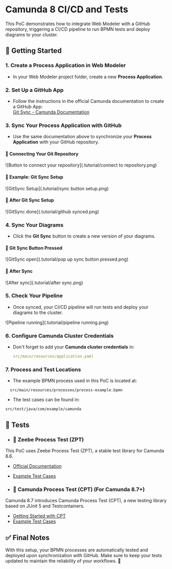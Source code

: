 # Camunda 8 CI/CD and Tests

This PoC demonstrates how to integrate Web Modeler with a GitHub repository, triggering a CI/CD pipeline to run BPMN tests and deploy diagrams to your cluster.

## 🚀 Getting Started

### 1. Create a Process Application in Web Modeler

- In your Web Modeler project folder, create a new **Process Application**.

### 2. Set Up a GitHub App

- Follow the instructions in the official Camunda documentation to create a GitHub App:  
  [Git Sync - Camunda Documentation](https://docs.camunda.io/docs/next/components/modeler/web-modeler/git-sync/)

### 3. Sync Your Process Application with GitHub

- Use the same documentation above to synchronize your **Process Application** with your GitHub repository.

#### 🔹 Connecting Your Git Repository

![Button to connect your repository](.tutorial/connect to repository.png)

#### 🔹 Example: Git Sync Setup

![GitSync Setup](.tutorial/sync button setup.png)

#### 🔹 After Git Sync Setup

![GitSync done](.tutorial/github synced.png)

### 4. Sync Your Diagrams

- Click the **Git Sync** button to create a new version of your diagrams.

#### 🔹 Git Sync Button Pressed

![GitSync open](.tutorial/pop up sync button pressed.png)

#### 🔹 After Sync

![After sync](.tutorial/after sync.png)

### 5. Check Your Pipeline

- Once synced, your CI/CD pipeline will run tests and deploy your diagrams to the cluster.

![Pipeline running](.tutorial/pipeline running.png)

### 6. Configure Camunda Cluster Credentials

- Don't forget to add your **Camunda cluster credentials** in:

  ```yaml
  src/main/resources/application.yaml

### 7. Process and Test Locations

- The example BPMN process used in this PoC is located at:
```
  src/main/resources/processes/process-example.bpmn
```
- The test cases can be found in:
```
src/test/java/com/example/camunda
```

## 🧪 Tests

- ### 🔹 Zeebe Process Test (ZPT)

This PoC uses Zeebe Process Test (ZPT), a stable test library for Camunda 8.6.

- [Official Documentation](https://docs.camunda.io/docs/apis-tools/java-client/zeebe-process-test/#zeebe-spring-sdk-integration)
- [Example Test Cases](https://github.com/camunda-community-hub/camunda-8-examples/blob/main/twitter-review-java-springboot/src/test/java/org/camunda/community/examples/twitter/TestTwitterProcess.java)

- ### 🔹 Camunda Process Test (CPT) (For Camunda 8.7+)

Camunda 8.7 introduces Camunda Process Test (CPT), a new testing library based on JUnit 5 and Testcontainers.

- [Getting Started with CPT](https://docs.camunda.io/docs/apis-tools/testing/getting-started/)
- [Example Test Cases](https://github.com/camunda/camunda/tree/main/testing/camunda-process-test-example)

## ✅ Final Notes

With this setup, your BPMN processes are automatically tested and deployed upon synchronization with GitHub. 
Make sure to keep your tests updated to maintain the reliability of your workflows. 🚀



